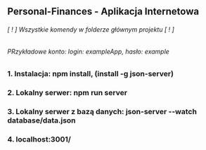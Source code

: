 ## Personal-Finances - Aplikacja Internetowa

###### [ ! ] Wszystkie komendy w folderze głównym projektu [ ! ]
###### PRzykładowe konto: login: exampleApp, hasło: example

### 1. Instalacja: npm install, (install -g json-server)

### 2. Lokalny serwer: npm run server

### 3. Lokalny serwer z bazą danych: json-server	--watch	database/data.json

### 4. localhost:3001/
